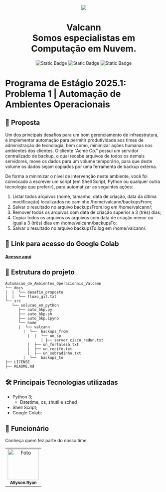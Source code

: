 <p align="center">
  <img src='https://github.com/user-attachments/assets/19e0a21a-7677-4b19-8382-5171bce8e490'/>
</p>
<h1 align="center">Valcann<br>
Somos especialistas em Computação em Nuvem.</h1>
<p align="center">
  <img align="center" alt="Static Badge" src="https://img.shields.io/badge/status-complete-complete?color=purple">
  <img align="center" alt="Static Badge" src="https://img.shields.io/badge/version-1-1?color=purple">
  <img align="center" alt="Static Badge" src="https://img.shields.io/badge/release%20date-jan%2F2025-jan%2F2025?color=purple">
</p>

# Programa de Estágio 2025.1: Problema 1 | Automação de Ambientes Operacionais

## 📕 Proposta

Um dos principais desafios para um bom gerenciamento de infraestrutura, é implementar automação para permitir produtividade aos times de administração de tecnologia, bem como, minimizar ações humanas nos ambientes dos clientes. O cliente “Acme Co.” possui um servidor centralizado de backup, o qual recebe arquivos de todos os demais servidores, move os dados para um volume temporário, para que deste volume os dados sejam copiados por uma ferramenta de backup externa. 

De forma a minimizar o nível de intervenção neste ambiente, você foi convocado a escrever um script (em Shell Script, Python ou qualquer outra tecnologia que preferir), para automatizar as seguintes ações:

1. Listar todos arquivos (nome, tamanho, data de criação, data da última modificação) localizados no caminho /home/valcann/backupsFrom;
2. Salvar o resultado no arquivo backupsFrom.log em /home/valcann/;
3. Remover todos os arquivos com data de criação superior a 3 (três) dias;
4. Copiar todos os arquivos os arquivos com data de criação menor ou igual a 3 (três) dias em /home/valcann/backupsTo;
5. Salvar o resultado no arquivo backupsTo.log em /home/valcann/.

## 🔗 Link para acesso do Google Colab

#### [Acesse aqui]()

## 


## 📂 Estrutura do projeto

```
Automacao_de_Ambientes_Operacionais_Valcann
└── docs
|  |  └── desafio_proposto
|  |  └── fluxo_git.txt
└── src
   └── solucao_em_python
      ├── auto_bkp.py
      ├── auto_bkp.sh
      ├── auto_bkp.ipynb
      └── home
      |  └── valcann
        |  └──  backups_from
          |  |  └── un_sp
                | ├── server_cisco_redun.txt
          |  ├── un_fortaleza.txt
          |  ├── un_recife.txt
          |  ├── un_sobradinho.txt
        |  └──  backups_to
├── LICENSE
├── README.md      

```

## 🛠️ Principais Tecnologias utilizadas

- Python 3;
  - Datetime, os, shutil e sched
- Shell Script;
- Google Colab;
  
## 🤝 Funcionário
Conheça quem fez parte do nosso time
<table>
  <tr>
    <td align="center">
      <a href="https://github.com/AllysonRyanE" title="defina o titulo do link">
        <img src="https://avatars.githubusercontent.com/u/115114528?v=4" width="100px;" alt="Foto"/><br>
        <sub>
          <b>Allyson Ryan</b>
        </sub>
      </a>
    </td>
  </tr>
</table>
